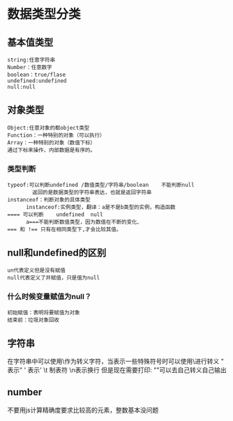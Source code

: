 # 数据类型分类
## 基本值类型
    string:任意字符串
    Number：任意数字
    boolean：true/flase
    undefined:undefined
    null:null
## 对象类型
    Object:任意对象的都object类型
    Function：一种特别的对象（可以执行）
    Array：一种特别的对象（数值下标）
    通过下标来操作，内部数据是有序的。
### 类型判断
    typeof:可以判断undefined /数值类型/字符串/boolean    不能判断null
            返回的是数据类型的字符串表达，也就是返回字符串
    instanceof：判断对象的具体类型
          instanceof:实例类型，翻译：a是不是b类型的实例，构造函数
    ==== 可以判断    undefined  null
          a===不能判断数值类型，因为数值在不断的变化、
    === 和 !== 只有在相同类型下,才会比较其值。
## null和undefined的区别
    un代表定义但是没有赋值
    null代表定义了并赋值，只是值为null
### 什么时候变量赋值为null？
    初始赋值：表明将要赋值为对象
    结束前：垃圾对象回收
## 字符串
在字符串中可以使用\作为转义字符，当表示一些特殊符号时可以使用\进行转义
" 表示"
' 表示' 
\t 制表符 
\n表示换行 
但是现在需要打印:
"\"可以去自己转义自己输出<br/>

## number

不要用js计算精确度要求比较高的元素，整数基本没问题
  
    
